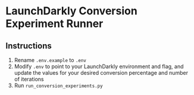 # LaunchDarkly Conversion Experiment Runner

## Instructions
1. Rename `.env.example` to `.env`
1. Modify `.env` to point to your LaunchDarkly environment and flag, and update the values for your desired conversion percentage and number of iterations
2. Run `run_conversion_experiments.py`
